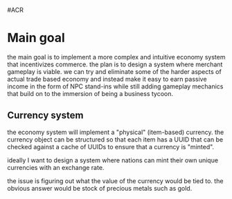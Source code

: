  #ACR

# Main goal

the main goal is to implement a more complex and intuitive economy system that incentivizes commerce. the plan is to design a system where merchant gameplay is viable. we can try and eliminate some of the harder aspects of actual trade based economy and instead make it easy to earn passive income in the form of NPC stand-ins while still adding gameplay mechanics that build on to the immersion of being a business tycoon. 
## Currency system

the economy system will implement a "physical" (item-based) currency. the currency object can be structured so that each item has a UUID that can be checked against a cache of UUIDs to ensure that a currency is "minted".

ideally I want to design a system where nations can mint their own unique currencies with an exchange rate.

the issue is figuring out what the value of the currency would be tied to. the obvious answer would be stock of precious metals such as gold. 